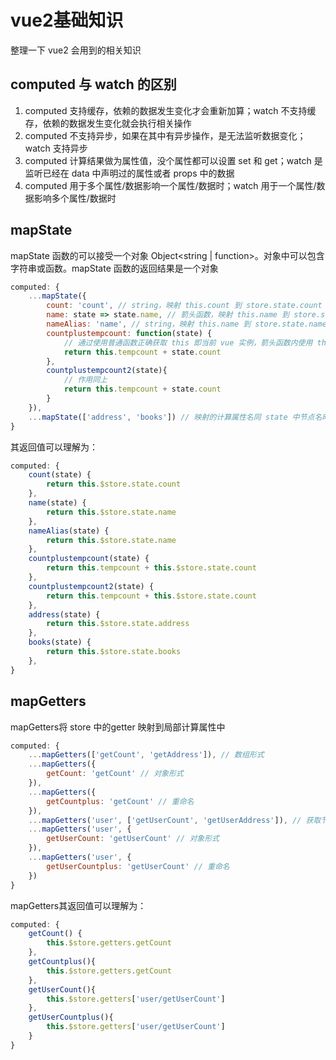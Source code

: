 # vue2基础知识

整理一下 vue2 会用到的相关知识

## computed 与 watch 的区别

1. computed 支持缓存，依赖的数据发生变化才会重新加算；watch 不支持缓存，依赖的数据发生变化就会执行相关操作
2. computed 不支持异步，如果在其中有异步操作，是无法监听数据变化；watch 支持异步
3. computed 计算结果做为属性值，没个属性都可以设置 set 和 get；watch 是监听已经在 data 中声明过的属性或者 props 中的数据
4. computed 用于多个属性/数据影响一个属性/数据时；watch 用于一个属性/数据影响多个属性/数据时

## mapState

mapState 函数的可以接受一个对象 Object<string | function>。对象中可以包含字符串或函数。mapState 函数的返回结果是一个对象

```js
computed: {
    ...mapState({
        count: 'count', // string，映射 this.count 到 store.state.count
        name: state => state.name, // 箭头函数，映射 this.name 到 store.state.name
        nameAlias: 'name', // string，映射 this.name 到 store.state.name
        countplustempcount: function(state) {
            // 通过使用普通函数正确获取 this 即当前 vue 实例，箭头函数内使用 this 指向不对 
            return this.tempcount + state.count
        },
        countplustempcount2(state){
            // 作用同上
            return this.tempcount + state.count
        }
    }),
    ...mapState(['address', 'books']) // 映射的计算属性名同 state 中节点名时 
}
```

其返回值可以理解为：

```js
computed: {
    count(state) {
        return this.$store.state.count
    },
    name(state) {
        return this.$store.state.name
    },
    nameAlias(state) {
        return this.$store.state.name
    },
    countplustempcount(state) {
        return this.tempcount + this.$store.state.count
    },
    countplustempcount2(state) {
        return this.tempcount + this.$store.state.count
    },
    address(state) {
        return this.$store.state.address
    },
    books(state) {
        return this.$store.state.books
    },
}
```

## mapGetters

mapGetters将 store 中的getter 映射到局部计算属性中

```js
computed: {
    ...mapGetters(['getCount', 'getAddress']), // 数组形式
    ...mapGetters({
        getCount: 'getCount' // 对象形式
    }),
    ...mapGetters({
        getCountplus: 'getCount' // 重命名
    }),
    ...mapGetters('user', ['getUserCount', 'getUserAddress']), // 获取节点 store 的 getter，数组形式
    ...mapGetters('user', {
        getUserCount: 'getUserCount' // 对象形式
    }),
    ...mapGetters('user', {
        getUserCountplus: 'getUserCount' // 重命名
    })
}
```

mapGetters其返回值可以理解为：

```js
computed: {
    getCount() {
        this.$store.getters.getCount
    },
    getCountplus(){
        this.$store.getters.getCount
    },
    getUserCount(){
        this.$store.getters['user/getUserCount']
    },
    getUserCountplus(){
        this.$store.getters['user/getUserCount']
    }
}
```
